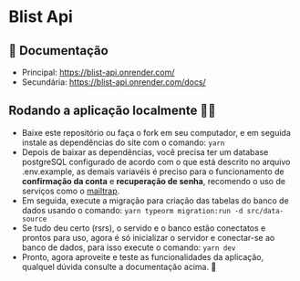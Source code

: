 # Blist Api

## 🔗 Documentação
- Principal: https://blist-api.onrender.com/
- Secundária: https://blist-api.onrender.com/docs/

## Rodando a aplicação localmente 🧑‍💻
- Baixe este repositório ou faça o fork em seu computador, e em seguida instale as dependências do site com o comando: `yarn`
- Depois de baixar as dependências, você precisa ter um database postgreSQL configurado de acordo com o que está descrito no arquivo .env.example, as demais variavéis é preciso para o funcionamento de **confirmação da conta** e **recuperação de senha**, recomendo o uso de serviços como o [mailtrap](https://mailtrap.io/).
- Em seguida, execute a migração para criação das tabelas do banco de dados usando o comando: `yarn typeorm migration:run -d src/data-source`
- Se tudo deu certo (rsrs), o servido e o banco estão conectatos e prontos para uso, agora é só inicializar o servidor e conectar-se ao banco de dados, para isso execute o comando: `yarn dev`
- Pronto, agora aproveite e teste as funcionalidades da aplicação, qualquel dúvida consulte a documentação acima. 👋
